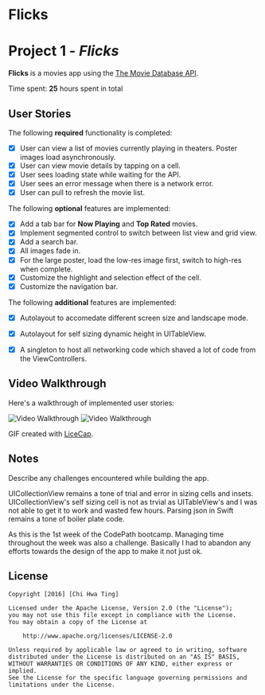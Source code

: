 # Flicks

# Project 1 - *Flicks*

**Flicks** is a movies app using the [The Movie Database API](http://docs.themoviedb.apiary.io/#).

Time spent: **25** hours spent in total

## User Stories

The following **required** functionality is completed:

- [X] User can view a list of movies currently playing in theaters. Poster images load asynchronously.
- [X] User can view movie details by tapping on a cell.
- [X] User sees loading state while waiting for the API.
- [X] User sees an error message when there is a network error.
- [X] User can pull to refresh the movie list.

The following **optional** features are implemented:

- [X] Add a tab bar for **Now Playing** and **Top Rated** movies.
- [X] Implement segmented control to switch between list view and grid view.
- [X] Add a search bar.
- [X] All images fade in.
- [X] For the large poster, load the low-res image first, switch to high-res when complete.
- [X] Customize the highlight and selection effect of the cell.
- [X] Customize the navigation bar.

The following **additional** features are implemented:

- [X] Autolayout to accomedate different screen size and landscape mode.
- [X] Autolayout for self sizing dynamic height in UITableView.
- [X] A singleton to host all networking code which shaved a lot of code from the ViewControllers.


## Video Walkthrough

Here's a walkthrough of implemented user stories:

<img src='http://i.imgur.com/p5Grv3z.gif' title='Video Walkthrough' width='' alt='Video Walkthrough' />
<img src='https://cloud.githubusercontent.com/assets/5937001/19425600/34b0b384-93e9-11e6-92a4-6753aac662db.gif' title='Video Walkthrough' width='' alt='Video Walkthrough' />

GIF created with [LiceCap](http://www.cockos.com/licecap/).

## Notes

Describe any challenges encountered while building the app.

UICollectionView remains a tone of trial and error in sizing cells and insets.
UICollectionView's self sizing cell is not as trvial as UITableView's and I was not able to get it to work and wasted few hours.
Parsing json in Swift remains a tone of boiler plate code.

As this is the 1st week of the CodePath bootcamp.  Managing time throughout the week was also a challenge.  Basically I had to abandon any efforts towards the design of the app to make it not just ok.

## License

    Copyright [2016] [Chi Hwa Ting]

    Licensed under the Apache License, Version 2.0 (the "License");
    you may not use this file except in compliance with the License.
    You may obtain a copy of the License at

        http://www.apache.org/licenses/LICENSE-2.0

    Unless required by applicable law or agreed to in writing, software
    distributed under the License is distributed on an "AS IS" BASIS,
    WITHOUT WARRANTIES OR CONDITIONS OF ANY KIND, either express or implied.
    See the License for the specific language governing permissions and
    limitations under the License.

